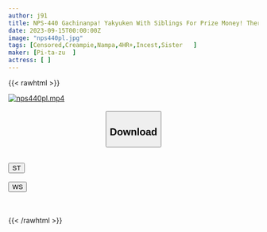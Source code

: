 ```yaml
---
author: j91
title: NPS-440 Gachinanpa! Yakyuken With Siblings For Prize Money! There's No Reason For Me To Be A Big Sister! While Saying That, My Brother Is Bakibaki! Real Lust! 10 Shots Of Relatives Vaginal Cum Shot! Vol.2
date: 2023-09-15T00:00:00Z
image: "nps440pl.jpg"
tags: [Censored,Creampie,Nampa,4HR+,Incest,Sister	]
maker: [Pi-ta-zu  ]
actress: [ ]
---
```



{{< rawhtml >}}

<div class="video" data-videoid="P6RzzXPD8bS0aOm">
    <a href="javascript:;">
        <img src="https://my.j91.asia/posts/nps440pl/nps440pl.jpg" width="WIDTH" height="HEIGHT" alt="nps440pl.mp4" loading="lazy">
    </a>
</div>

<script type="text/javascript" src="https://j91.asia/asset/on-demand-st.js"></script>

<br>
  <link rel="stylesheet" href="https://j91.asia/asset/bs5.css">
  
  <center>
  <button class="btn btn-primary" type="button" data-bs-toggle="collapse" data-bs-target=".multi-collapse" aria-expanded="false" aria-controls="multiCollapseExample1 multiCollapseExample2"><h2>Download</h2></button></center>
</p>
<div class="row">
  <div class="col">
    <div class="collapse multi-collapse" id="multiCollapseExample1">
      <div class="card card-body">
	      	      <br>
<div class="buttons">  
<a href="https://streamtape.to/v/P6RzzXPD8bS0aOm"><button class="btn-hover color-3"><i class="fa fa-download"></i> ST</button></a></div>
    </div>
  </div>
</div>
  <div class="col">
    <div class="collapse multi-collapse" id="multiCollapseExample2">
      <div class="card card-body">
	      <br>
<div class="buttons">
    <a href="https://wolfstream.tv/g0ii4yw9yc2q"><button class="btn-hover color-9"><i class="fa fa-download"></i> WS</button></a></div>
<br><br>
      </div>
    </div>
  </div>
</div>

{{< /rawhtml >}}